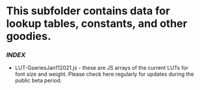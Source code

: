 # This subfolder contains data for lookup tables, constants, and other goodies. 

### _INDEX_

- LUT-GseriesJan112021.js - these are JS arrays of the current LUTs for font size and weight. Please check here regularly for updates during the public beta period.


